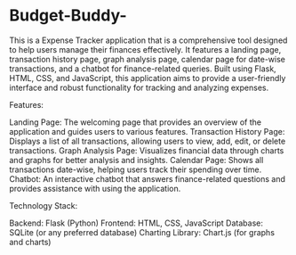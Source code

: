 # Budget-Buddy-
This is a Expense Tracker application that is a comprehensive tool designed to help users manage their finances effectively. It features a landing page, transaction history page, graph analysis page, calendar page for date-wise transactions, and a chatbot for finance-related queries. Built using Flask, HTML, CSS, and JavaScript, this application aims to provide a user-friendly interface and robust functionality for tracking and analyzing expenses.

Features:

Landing Page: The welcoming page that provides an overview of the application and guides users to various features.
Transaction History Page: Displays a list of all transactions, allowing users to view, add, edit, or delete transactions.
Graph Analysis Page: Visualizes financial data through charts and graphs for better analysis and insights.
Calendar Page: Shows all transactions date-wise, helping users track their spending over time.
Chatbot: An interactive chatbot that answers finance-related questions and provides assistance with using the application.

Technology Stack:

Backend: Flask (Python)
Frontend: HTML, CSS, JavaScript
Database: SQLite (or any preferred database)
Charting Library: Chart.js (for graphs and charts)
